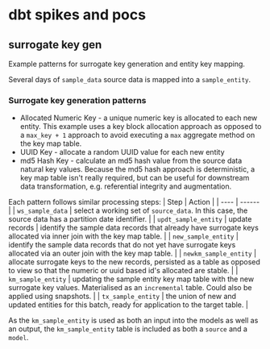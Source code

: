 # dbt spikes and pocs

## surrogate key gen
Example patterns for surrogate key generation and entity key mapping.

Several days of `sample_data` source data is mapped into a `sample_entity`.

### Surrogate key generation patterns
* Allocated Numeric Key - a unique numeric key is allocated to each new entity.  This example uses a
key block allocation approach as opposed to a `max_key + 1` approach to avoid executing a `max` aggregate
method on the key map table.
* UUID Key - allocate a random UUID value for each new entity
* md5 Hash Key - calculate an md5 hash value from the source data natural key values.  Because the md5
hash approach is deterministic, a key map table isn't really required, but can be useful for downstream
data transformation, e.g. referential integrity and augmentation.

Each pattern follows similar processing steps:
| Step | Action |
| ---- | ------ |
| `ws_sample_data` | select a working set of `source_data`.  In this case, the source data has a partition date identifier. |
| `updt_sample_entity` | update records | identify the sample data records that already have surrogate keys allocated via inner join with the key map table. |
| `new_sample_entity` | identify the sample data records that do not yet have surrogate keys allocated via an outer join with the key map table. |
| `newkm_sample_entity` | allocate surrogate keys to the new records, persisted as a table as opposed to view so that the numeric or uuid based id's allocated are stable. |
| `km_sample_entity` | updating the sample entity key map table with the new surrogate key values.  Materialised as an `incremental` table. Could also be applied using snapshots. |
| `tx_sample_entity` | the union of new and updated entities for this batch, ready for application to the target table. |

As the `km_sample_entity` is used as both an input into the models as well as an output, the `km_sample_entity` table is
included as both a `source` and a `model`.